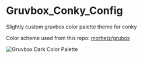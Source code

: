 # Gruvbox_Conky_Config
Slightly custom gruvbox color palette theme for conky

Color scheme used from this repo: [morhetz/grubox](https://github.com/morhetz/gruvbox)

![Gruvbox Dark Color Palette](https://camo.githubusercontent.com/cdb2f2e986c564b515c0c698e6c45b4ab5d725a9/687474703a2f2f692e696d6775722e636f6d2f776136363678672e706e67)
